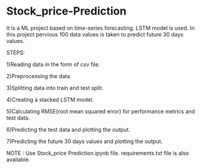 # Stock_price-Prediction
It is a ML project based on time-series forecasting.
LSTM model is used.
In this project pervious 100 data values is taken to predict future 30 days values.  

STEPS:

1)Reading data in the form of csv file.

2)Preprocessing the data.

3)Splitting data into train and test split.

4)Creating a stacked LSTM model.

5)Calculating RMSE(root mean squared error) for performance metrics and test data.

6)Predicting the test data and plotting the output.

7)Predicting the future 30 days values and plotting the output.

NOTE : Use Stock_price Prediction.ipynb file.
       requirements.txt file is also available.
